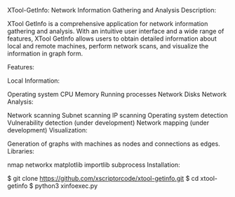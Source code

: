 XTool-GetInfo: Network Information Gathering and Analysis
Description:

XTool GetInfo is a comprehensive application for network information gathering and analysis. With an intuitive user interface and a wide range of features, XTool GetInfo allows users to obtain detailed information about local and remote machines, perform network scans, and visualize the information in graph form.

Features:

Local Information:

Operating system
CPU
Memory
Running processes
Network
Disks
Network Analysis:

Network scanning
Subnet scanning
IP scanning
Operating system detection
Vulnerability detection (under development)
Network mapping (under development)
Visualization:

Generation of graphs with machines as nodes and connections as edges.
Libraries:

nmap
networkx
matplotlib
importlib
subprocess
Installation:

$ git clone https://github.com/xscriptorcode/xtool-getinfo.git
$ cd xtool-getinfo
$ python3 xinfoexec.py

